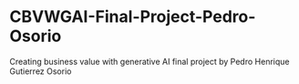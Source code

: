 # CBVWGAI-Final-Project-Pedro-Osorio
Creating business value with generative AI final project by Pedro Henrique Gutierrez Osorio
